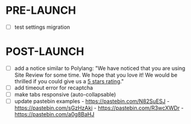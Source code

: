 # PRE-LAUNCH
- [ ] test settings migration

# POST-LAUNCH
- [ ] add a notice similar to Polylang: "We have noticed that you are using Site Review for some time. We hope that you love it! We would be thrilled if you could give us a [5 stars rating](...)."
- [ ] add timeout error for recaptcha
- [ ] make tabs responsive (auto-collapsable)
- [ ] update pastebin examples
      - https://pastebin.com/N82SuESJ
      - https://pastebin.com/sGzHzAki
      - https://pastebin.com/R3wcXWDr
      - https://pastebin.com/a0g8BaHJ
